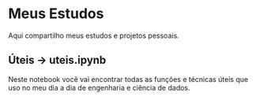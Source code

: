 # Meus Estudos
Aqui compartilho meus estudos e projetos pessoais.

## Úteis -> uteis.ipynb
Neste notebook você vai encontrar todas as funções e técnicas úteis que uso no meu dia a dia de engenharia e ciência de dados.
